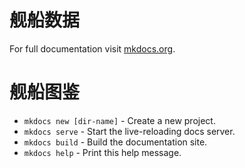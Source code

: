 # 舰船数据

For full documentation visit [mkdocs.org](http://mkdocs.org).

# 舰船图鉴

* `mkdocs new [dir-name]` - Create a new project.
* `mkdocs serve` - Start the live-reloading docs server.
* `mkdocs build` - Build the documentation site.
* `mkdocs help` - Print this help message.

